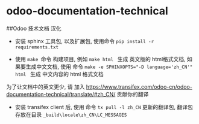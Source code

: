 # odoo-documentation-technical
##Odoo 技术文档 汉化

* 安装 sphinx 工具包, 以及扩展包, 使用命令  `pip install -r requirements.txt`

* 使用 `make `命令 构建项目, 例如  `make html ` 生成 英文版的 html格式文档,  如果要生成中文文档, 使用 命令 `make -e SPHINXOPTS="-D language='zh_CN'"  html `  生成 中文内容的 html 格式文档



为了让文档中的英文更少, 请 加入 https://www.transifex.com/odoo-cn/odoo-documentation-technical/translate/#zh_CN/  贡献你的翻译

* 安装 transifex client 后, 使用 命令 `tx pull -l zh_CN` 更新的翻译包, 翻译包存放在目录 `_build\locale\zh_CN\LC_MESSAGES`


